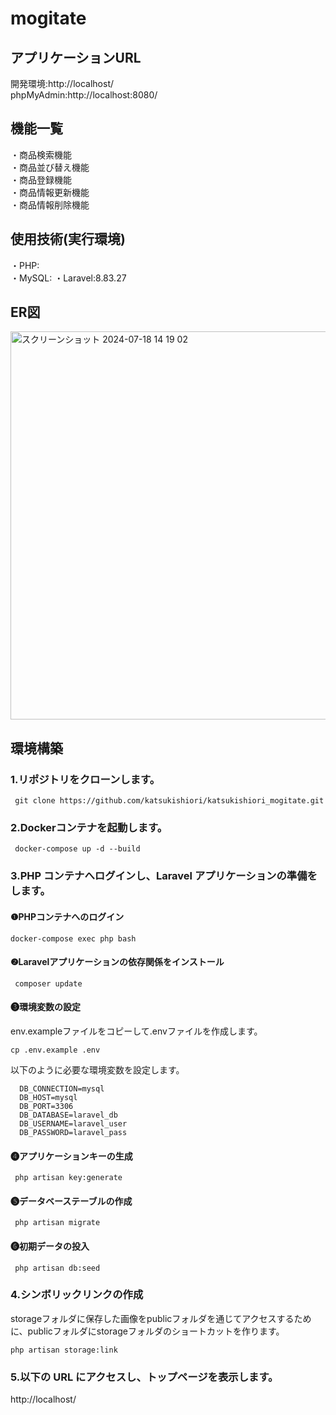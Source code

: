 # mogitate   

  
## アプリケーションURL  
開発環境:http://localhost/  
phpMyAdmin:http://localhost:8080/  
  
## 機能一覧  
・商品検索機能  
・商品並び替え機能  
・商品登録機能  
・商品情報更新機能  
・商品情報削除機能
  
## 使用技術(実行環境)  
・PHP:   
・MySQL: 
・Laravel:8.83.27     

## ER図  
<img width="621" alt="スクリーンショット 2024-07-18 14 19 02" src="https://github.com/user-attachments/assets/435c6f5c-419c-427f-b2bb-c93745167d95">
  
## 環境構築  
### 1.リポジトリをクローンします。    
     git clone https://github.com/katsukishiori/katsukishiori_mogitate.git        
  
### 2.Dockerコンテナを起動します。  
     docker-compose up -d --build      
  
### 3.PHP コンテナへログインし、Laravel アプリケーションの準備をします。  
  #### ❶PHPコンテナへのログイン
    docker-compose exec php bash    
  
  #### ❷Laravelアプリケーションの依存関係をインストール  
     composer update    

  #### ❸環境変数の設定
  env.exampleファイルをコピーして.envファイルを作成します。
    
    cp .env.example .env       

  以下のように必要な環境変数を設定します。  
    
      DB_CONNECTION=mysql  
      DB_HOST=mysql  
      DB_PORT=3306  
      DB_DATABASE=laravel_db  
      DB_USERNAME=laravel_user  
      DB_PASSWORD=laravel_pass  
      
    
  #### ❹アプリケーションキーの生成  
     php artisan key:generate        

  #### ❺データベーステーブルの作成   
     php artisan migrate      

  #### ❻初期データの投入  
     php artisan db:seed  

### 4.シンボリックリンクの作成
storageフォルダに保存した画像をpublicフォルダを通じてアクセスするために、publicフォルダにstorageフォルダのショートカットを作ります。
    
    php artisan storage:link  
   

### 5.以下の URL にアクセスし、トップページを表示します。  
http://localhost/  
    

